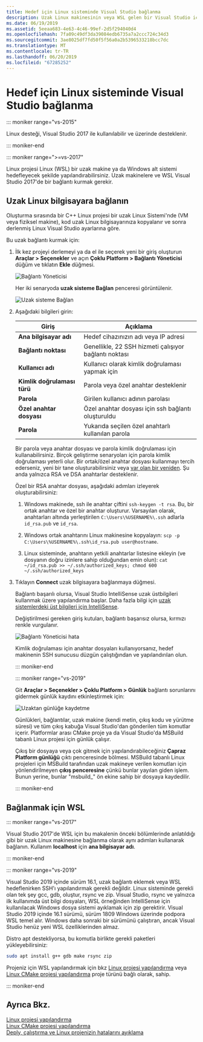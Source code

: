 ```yaml
---
title: Hedef için Linux sisteminde Visual Studio bağlanma
description: Uzak Linux makinesinin veya WSL gelen bir Visual Studio içinde nasıl C++ proje.
ms.date: 06/19/2019
ms.assetid: 5eeaa683-4e63-4c46-99ef-2d5f294040d4
ms.openlocfilehash: 7fa09c49df3da39084edb6735a7a2ccc724c34d3
ms.sourcegitcommit: 3ae8025df7fd50f5f56a0a2b5396533218bcc7dc
ms.translationtype: MT
ms.contentlocale: tr-TR
ms.lasthandoff: 06/20/2019
ms.locfileid: "67285252"
---
```

# <a name="connect-to-your-target-linux-system-in-visual-studio"></a>Hedef için Linux sisteminde Visual Studio bağlanma

::: moniker range="vs-2015"

Linux desteği, Visual Studio 2017 ile kullanılabilir ve üzerinde desteklenir.

::: moniker-end

::: moniker range=">=vs-2017"

Linux projesi Linux (WSL) bir uzak makine ya da Windows alt sistemi hedefleyecek şekilde yapılandırabilirsiniz. Uzak makinelere ve WSL Visual Studio 2017'de bir bağlantı kurmak gerekir. 

## <a name="connect-to-a-remote-linux-computer"></a>Uzak Linux bilgisayara bağlanın

Oluşturma sırasında bir C++ Linux projesi bir uzak Linux Sistemi'nde (VM veya fiziksel makine), kod uzak Linux bilgisayarınıza kopyalanır ve sonra derlenmiş Linux Visual Studio ayarlarına göre.

Bu uzak bağlantı kurmak için:

1. İlk kez projeyi derlemeyi ya da el ile seçerek yeni bir giriş oluşturun **Araçlar > Seçenekler** ve açın **Çoklu Platform > Bağlantı Yöneticisi** düğüm ve tıklatın **Ekle** düğmesi.

   ![Bağlantı Yöneticisi](media/settings_connectionmanager.png)

   Her iki senaryoda **uzak sisteme Bağlan** penceresi görüntülenir.

   ![Uzak sisteme Bağlan](media/connect.png)

1. Aşağıdaki bilgileri girin:

   | Giriş | Açıklama
   | ----- | ---
   | **Ana bilgisayar adı**           | Hedef cihazınızın adı veya IP adresi
   | **Bağlantı noktası**                | Genellikle, 22 SSH hizmeti çalışıyor bağlantı noktası
   | **Kullanıcı adı**           | Kullanıcı olarak kimlik doğrulaması yapmak için
   | **Kimlik doğrulaması türü** | Parola veya özel anahtar desteklenir
   | **Parola**            | Girilen kullanıcı adının parolası
   | **Özel anahtar dosyası**    | Özel anahtar dosyası için ssh bağlantı oluşturuldu
   | **Parola**          | Yukarıda seçilen özel anahtarlı kullanılan parola

   Bir parola veya anahtar dosyası ve parola kimlik doğrulaması için kullanabilirsiniz. Birçok geliştirme senaryoları için parola kimlik doğrulaması yeterli olur. Bir ortak/özel anahtar dosyası kullanmayı tercih ederseniz, yeni bir tane oluşturabilirsiniz veya [var olan bir yeniden](https://security.stackexchange.com/questions/10203/reusing-private-public-keys). Şu anda yalnızca RSA ve DSA anahtarlar desteklenir. 
   
   Özel bir RSA anahtar dosyası, aşağıdaki adımları izleyerek oluşturabilirsiniz:

    1. Windows makinede, ssh ile anahtar çiftini `ssh-keygen -t rsa`. Bu, bir ortak anahtar ve özel bir anahtar oluşturur. Varsayılan olarak, anahtarları altında yerleştirilen `C:\Users\%USERNAME%\.ssh` adlarla `id_rsa.pub` ve `id_rsa`.

    1. Windows ortak anahtarını Linux makinesine kopyalayın: `scp -p C:\Users\%USERNAME%\.ssh\id_rsa.pub user@hostname`.

    1. Linux sisteminde, anahtarın yetkili anahtarlar listesine ekleyin (ve dosyanın doğru izinlere sahip olduğundan emin olun): `cat ~/id_rsa.pub >> ~/.ssh/authorized_keys; chmod 600 ~/.ssh/authorized_keys`

1. Tıklayın **Connect** uzak bilgisayara bağlanmaya düğmesi. 

   Bağlantı başarılı olursa, Visual Studio IntelliSense uzak üstbilgileri kullanmak üzere yapılandırma başlar. Daha fazla bilgi için [uzak sistemlerdeki üst bilgileri için IntelliSense](configure-a-linux-project.md#remote_intellisense).

   Değiştirilmesi gereken giriş kutuları, bağlantı başarısız olursa, kırmızı renkle vurgulanır.

   ![Bağlantı Yöneticisi hata](media/settings_connectionmanagererror.png)

   Kimlik doğrulaması için anahtar dosyaları kullanıyorsanız, hedef makinenin SSH sunucusu düzgün çalıştığından ve yapılandırılan olun.

   ::: moniker-end

   ::: moniker range="vs-2019"

   Git **Araçlar > Seçenekler > Çoklu Platform > Günlük** bağlantı sorunlarını gidermek günlük kaydını etkinleştirmek için:

   ![Uzaktan günlüğe kaydetme](media/remote-logging-vs2019.png)

   Günlükleri, bağlantılar, uzak makine (kendi metin, çıkış kodu ve yürütme süresi) ve tüm çıkış kabuğa Visual Studio'dan gönderilen tüm komutlar içerir. Platformlar arası CMake proje ya da Visual Studio'da MSBuild tabanlı Linux projesi için günlük çalışır.

   Çıkış bir dosyaya veya çok gitmek için yapılandırabileceğiniz **Çapraz Platform günlüğü** çıktı penceresinde bölmesi. MSBuild tabanlı Linux projeleri için MSBuild tarafından uzak makineye verilen komutları için yönlendirilmeyen **çıkış penceresine** çünkü bunlar yayılan giden işlem. Bunun yerine, bunlar "msbuild_" ön ekine sahip bir dosyaya kaydedilir.

   ::: moniker-end

## <a name="connect-to-wsl"></a>Bağlanmak için WSL

::: moniker range="vs-2017"

Visual Studio 2017'de WSL için bu makalenin önceki bölümlerinde anlatıldığı gibi bir uzak Linux makinesine bağlanma olarak aynı adımları kullanarak bağlanın. Kullanım **localhost** için **ana bilgisayar adı**.

::: moniker-end

::: moniker range="vs-2019"

Visual Studio 2019 içinde sürüm 16.1, uzak bağlantı eklemek veya WSL hedeflenirken SSH'ı yapılandırmak gerekli değildir. Linux sisteminde gerekli olan tek şey gcc, gdb, oluştur, rsync ve zip. Visual Studio, rsync ve yalnızca ilk kullanımda üst bilgi dosyaları, WSL örneğinden IntelliSense için kullanılacak Windows dosya sistemi ayıklamak için zip gerektirir. Visual Studio 2019 içinde 16.1 sürümü, sürüm 1809 Windows üzerinde podpora WSL temel alır. Windows daha sonraki bir sürümünü çalıştıran, ancak Visual Studio henüz yeni WSL özelliklerinden almaz.

Distro apt destekliyorsa, bu komutla birlikte gerekli paketleri yükleyebilirsiniz:

```bash
sudo apt install g++ gdb make rsync zip
```

Projeniz için WSL yapılandırmak için bkz [Linux projesi yapılandırma](configure-a-linux-project.md) veya [Linux CMake projesi yapılandırma](cmake-linux-project.md) proje türünü bağlı olarak, sahip.

::: moniker-end

## <a name="see-also"></a>Ayrıca Bkz.

[Linux projesi yapılandırma](configure-a-linux-project.md)<br />
[Linux CMake projesi yapılandırma](cmake-linux-project.md)<br />
[Deply, çalıştırma ve Linux projenizin hatalarını ayıklama](deploy-run-and-debug-your-linux-project.md)<br />




